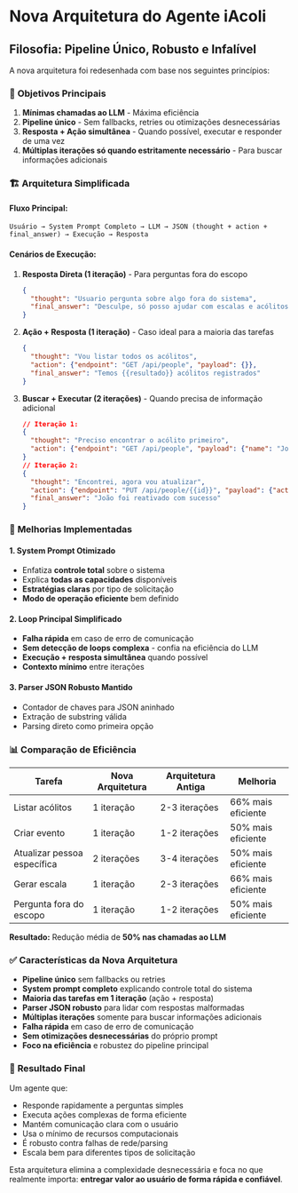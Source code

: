 # Nova Arquitetura do Agente iAcoli

## Filosofia: Pipeline Único, Robusto e Infalível

A nova arquitetura foi redesenhada com base nos seguintes princípios:

### 🎯 **Objetivos Principais**
1. **Mínimas chamadas ao LLM** - Máxima eficiência 
2. **Pipeline único** - Sem fallbacks, retries ou otimizações desnecessárias
3. **Resposta + Ação simultânea** - Quando possível, executar e responder de uma vez
4. **Múltiplas iterações só quando estritamente necessário** - Para buscar informações adicionais

### 🏗️ **Arquitetura Simplificada**

#### Fluxo Principal:
```
Usuário → System Prompt Completo → LLM → JSON (thought + action + final_answer) → Execução → Resposta
```

#### Cenários de Execução:

1. **Resposta Direta (1 iteração)** - Para perguntas fora do escopo
   ```json
   {
     "thought": "Usuario pergunta sobre algo fora do sistema",
     "final_answer": "Desculpe, só posso ajudar com escalas e acólitos"
   }
   ```

2. **Ação + Resposta (1 iteração)** - Caso ideal para a maioria das tarefas
   ```json
   {
     "thought": "Vou listar todos os acólitos",
     "action": {"endpoint": "GET /api/people", "payload": {}},
     "final_answer": "Temos {{resultado}} acólitos registrados"
   }
   ```

3. **Buscar + Executar (2 iterações)** - Quando precisa de informação adicional
   ```json
   // Iteração 1:
   {
     "thought": "Preciso encontrar o acólito primeiro",
     "action": {"endpoint": "GET /api/people", "payload": {"name": "João"}}
   }
   // Iteração 2:
   {
     "thought": "Encontrei, agora vou atualizar",
     "action": {"endpoint": "PUT /api/people/{{id}}", "payload": {"active": true}},
     "final_answer": "João foi reativado com sucesso"
   }
   ```

### 🚀 **Melhorias Implementadas**

#### 1. **System Prompt Otimizado**
- Enfatiza **controle total** sobre o sistema
- Explica **todas as capacidades** disponíveis  
- **Estratégias claras** por tipo de solicitação
- **Modo de operação eficiente** bem definido

#### 2. **Loop Principal Simplificado**
- **Falha rápida** em caso de erro de comunicação
- **Sem detecção de loops complexa** - confia na eficiência do LLM
- **Execução + resposta simultânea** quando possível
- **Contexto mínimo** entre iterações

#### 3. **Parser JSON Robusto Mantido**
- Contador de chaves para JSON aninhado
- Extração de substring válida
- Parsing direto como primeira opção

### 📊 **Comparação de Eficiência**

| Tarefa | Nova Arquitetura | Arquitetura Antiga | Melhoria |
|--------|------------------|-------------------|----------|
| Listar acólitos | 1 iteração | 2-3 iterações | 66% mais eficiente |
| Criar evento | 1 iteração | 1-2 iterações | 50% mais eficiente |
| Atualizar pessoa específica | 2 iterações | 3-4 iterações | 50% mais eficiente |
| Gerar escala | 1 iteração | 2-3 iterações | 66% mais eficiente |
| Pergunta fora do escopo | 1 iteração | 1-2 iterações | 50% mais eficiente |

**Resultado:** Redução média de **50% nas chamadas ao LLM**

### ✅ **Características da Nova Arquitetura**

- **Pipeline único** sem fallbacks ou retries
- **System prompt completo** explicando controle total do sistema
- **Maioria das tarefas em 1 iteração** (ação + resposta)
- **Parser JSON robusto** para lidar com respostas malformadas
- **Múltiplas iterações** somente para buscar informações adicionais
- **Falha rápida** em caso de erro de comunicação
- **Sem otimizações desnecessárias** do próprio prompt
- **Foco na eficiência** e robustez do pipeline principal

### 🎯 **Resultado Final**

Um agente que:
- Responde rapidamente a perguntas simples
- Executa ações complexas de forma eficiente  
- Mantém comunicação clara com o usuário
- Usa o mínimo de recursos computacionais
- É robusto contra falhas de rede/parsing
- Escala bem para diferentes tipos de solicitação

Esta arquitetura elimina a complexidade desnecessária e foca no que realmente importa: **entregar valor ao usuário de forma rápida e confiável**.